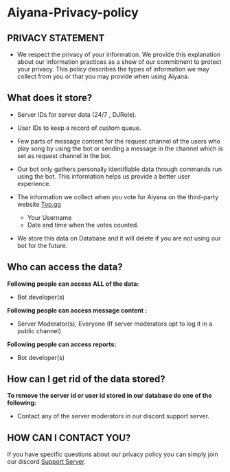 # Aiyana-Privacy-policy

## PRIVACY STATEMENT

- We respect the privacy of your information. We provide this explanation about our information practices as a show of our commitment to protect your privacy. This policy describes the types of information we may collect from you or that you may provide when using Aiyana.

## What does it store?

- Server IDs for server data (24/7 , DJRole).
- User IDs to keep a record of custom queue.
- Few parts of message content for the request channel of the users who play song by using the bot or sending a message in the channel which is set as request channel in the bot.

- Our bot only gathers personally identifiable data through commands run using the bot. This information helps us provide a better user experience.

- The information we collect when you vote for Aiyana on the third-party website [Top.gg](https://top.gg/bot/960856772426469376)

  - Your Username
  - Date and time when the votes counted.

- We store this data on Database and it will delete if you are not using our bot for the future.

## Who can access the data?

**Following people can access ALL of the data:**

- Bot developer(s)

**Following people can access message content :**

- Server Moderator(s), Everyone (If server moderators opt to log it in a public channel)

**Following people can access reports:**

- Bot developer(s)

## How can I get rid of the data stored?

**To remove the server id or user id stored in our database do one of the following:**

- Contact any of the server moderators in our discord support server.

## HOW CAN I CONTACT YOU?

If you have specific questions about our privacy policy you can simply join our discord [Support Server](https://discord.gg/VsZYW6K7u7).
